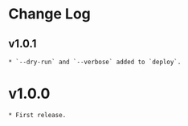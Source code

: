 # Change Log

## v1.0.1
    * `--dry-run` and `--verbose` added to `deploy`.

# v1.0.0
    * First release.
